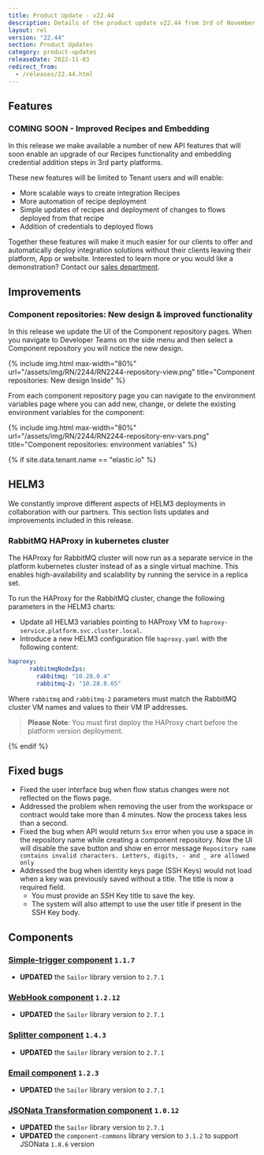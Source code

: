 ```yaml
---
title: Product Update - v22.44
description: Details of the product update v22.44 from 3rd of November 2022.
layout: rel
version: "22.44"
section: Product Updates
category: product-updates
releaseDate: 2022-11-03
redirect_from:
  - /releases/22.44.html
---
```


## Features

### COMING SOON - Improved Recipes and Embedding

In this release we make available a number of new API features that will soon enable
an upgrade of our Recipes functionality and embedding credential addition steps
in 3rd party platforms.

These new features will be limited to Tenant users and will enable:
*   More scalable ways to create integration Recipes
*   More automation of recipe deployment
*   Simple updates of recipes and deployment of changes to flows deployed from that recipe
*   Addition of credentials to deployed flows

Together these features will make it much easier for our clients to offer and
automatically deploy integration solutions without their clients leaving their
platform, App or website. Interested to learn more or you would like a demonstration?
Contact our [sales department](mailto:sales@elastic.io).

## Improvements

### Component repositories: New design & improved functionality

In this release we update the UI of the Component repository pages. When you
navigate to Developer Teams on the side menu and then select a Component repository
you will notice the new design.

{% include img.html max-width="80%" url="/assets/img/RN/2244/RN2244-repository-view.png" title="Component repositories: New design Inside" %}

From each component repository page you can navigate to the environment variables
page where you can add new, change, or delete the existing environment variables
for the component:

{% include img.html max-width="80%" url="/assets/img/RN/2244/RN2244-repository-env-vars.png" title="Component repositories: environment variables" %}


{% if site.data.tenant.name == "elastic.io" %}


## HELM3

We constantly improve different aspects of HELM3 deployments in collaboration
with our partners. This section lists updates and improvements included in this release.

### RabbitMQ HAProxy in kubernetes cluster

The HAProxy for RabbitMQ cluster will now run as a separate service in the platform
kubernetes cluster instead of as a single virtual machine. This enables
high-availability and scalability by running the service in a replica set.

To run the HAProxy for the RabbitMQ cluster, change the following parameters in
the HELM3 charts:

*   Update all HELM3 variables pointing to HAProxy VM to `haproxy-service.platform.svc.cluster.local`.
*   Introduce a new HELM3 configuration file `haproxy.yaml` with the following content:
```yaml
haproxy:
      rabbitmqNodeIps:
        rabbitmq: "10.28.0.4"
        rabbitmq-2: "10.28.0.65"
```
Where `rabbitmq` and `rabbitmq-2` parameters must match the RabbitMQ cluster VM
names and values to their VM IP addresses.

> **Please Note**: You must first deploy the HAProxy chart before the platform version deployment.


{% endif %}


## Fixed bugs

*   Fixed the user interface bug when flow status changes were not reflected on the flows page.
*   Addressed the problem when removing the user from the workspace or contract would take more than 4 minutes. Now the process takes less than a second.
*   Fixed the bug when API would return `5xx` error when you use a space in the repository name while creating a component repository. Now the UI will disable the save button and show en error message `Repository name contains invalid characters. Letters, digits, - and _ are allowed only`
*   Addressed the bug when identity keys page (SSH Keys) would not load when a key was previously saved without a title. The title is now a required field.
    *   You must provide an SSH Key title to save the key.
    *   The system will also attempt to use the user title if present in the SSH Key body.

## Components

### [Simple-trigger component](/components/simple-trigger/) `1.1.7`

*   **UPDATED** the `Sailor` library version to `2.7.1`

### [WebHook component](/components/webhook/) `1.2.12`

*   **UPDATED** the `Sailor` library version to `2.7.1`

### [Splitter component](/components/spilitter/) `1.4.3`

*   **UPDATED** the `Sailor` library version to `2.7.1`

### [Email component](/components/email/) `1.2.3`

*   **UPDATED** the `Sailor` library version to `2.7.1`

### [JSONata Transformation component](/components/jsonata/) `1.0.12`

*   **UPDATED** the `Sailor` library version to `2.7.1`
*   **UPDATED** the `component-commons` library version to `3.1.2` to support JSONata `1.8.6` version

